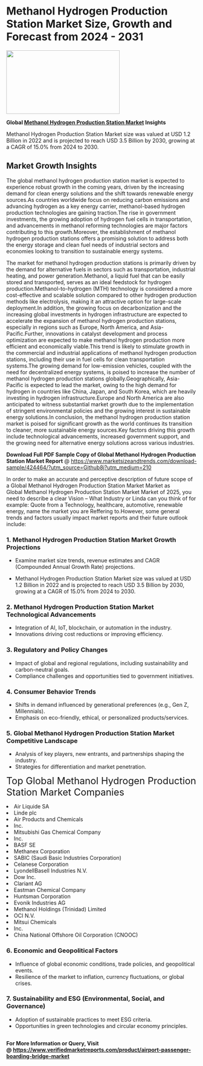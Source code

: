 <H1>Methanol Hydrogen Production Station Market Size, Growth and Forecast from 2024 - 2031</H1><img class="aligncenter size-medium wp-image-584254" src="https://thirdeyenews.in/wp-content/uploads/2024/09/Global-Market-Research-300x168.jpeg" alt="" width="300" height="168" /><p><strong>Global&nbsp;<a href="https://www.marketsizeandtrends.com/download-sample/424464/?utm_source=Github8j?utm_medium=210">Methanol Hydrogen Production Station Market</a> Insights</strong></p><p>Methanol Hydrogen Production Station Market size was valued at USD 1.2 Billion in 2022 and is projected to reach USD 3.5 Billion by 2030, growing at a CAGR of 15.0% from 2024 to 2030.</p><p><h2>Market Growth Insights</h2> <p>The global methanol hydrogen production station market is expected to experience robust growth in the coming years, driven by the increasing demand for clean energy solutions and the shift towards renewable energy sources.As countries worldwide focus on reducing carbon emissions and advancing hydrogen as a key energy carrier, methanol-based hydrogen production technologies are gaining traction.The rise in government investments, the growing adoption of hydrogen fuel cells in transportation, and advancements in methanol reforming technologies are major factors contributing to this growth.Moreover, the establishment of methanol hydrogen production stations offers a promising solution to address both the energy storage and clean fuel needs of industrial sectors and economies looking to transition to sustainable energy systems.</p> <p>The market for methanol hydrogen production stations is primarily driven by the demand for alternative fuels in sectors such as transportation, industrial heating, and power generation.Methanol, a liquid fuel that can be easily stored and transported, serves as an ideal feedstock for hydrogen production.Methanol-to-hydrogen (MTH) technology is considered a more cost-effective and scalable solution compared to other hydrogen production methods like electrolysis, making it an attractive option for large-scale deployment.In addition, the growing focus on decarbonization and the increasing global investments in hydrogen infrastructure are expected to accelerate the expansion of methanol hydrogen production stations, especially in regions such as Europe, North America, and Asia-Pacific.Further, innovations in catalyst development and process optimization are expected to make methanol hydrogen production more efficient and economically viable.This trend is likely to stimulate growth in the commercial and industrial applications of methanol hydrogen production stations, including their use in fuel cells for clean transportation systems.The growing demand for low-emission vehicles, coupled with the need for decentralized energy systems, is poised to increase the number of methanol hydrogen production stations globally.Geographically, Asia-Pacific is expected to lead the market, owing to the high demand for hydrogen in countries like China, Japan, and South Korea, which are heavily investing in hydrogen infrastructure.Europe and North America are also anticipated to witness substantial market growth due to the implementation of stringent environmental policies and the growing interest in sustainable energy solutions.In conclusion, the methanol hydrogen production station market is poised for significant growth as the world continues its transition to cleaner, more sustainable energy sources.Key factors driving this growth include technological advancements, increased government support, and the growing need for alternative energy solutions across various industries.<p><span class=""><strong>Download Full PDF Sample Copy of Global Methanol Hydrogen Production Station Market Report</strong> @ <a href="https://www.marketsizeandtrends.com/download-sample/424464/?utm_source=Github8j?utm_medium=210" target="_blank">https://www.marketsizeandtrends.com/download-sample/424464/?utm_source=Github8j?utm_medium=210</a></span></p><p>In order to make an accurate and perceptive description of future scope of a Global&nbsp;Methanol Hydrogen Production Station Market Market as Global&nbsp;Methanol Hydrogen Production Station Market Market of 2025, you need to describe a clear Vision &ndash; What Industry or Linda can you think of for example: Quote from a Technology, healthcare, automotive, renewable energy, name the market you are Reffering to.However, some general trends and factors usually impact market reports and their future outlook include:</p><h3>1.&nbsp;<strong>Methanol Hydrogen Production Station Market Growth Projections</strong></h3><ul><li>Examine market size trends, revenue estimates and CAGR (Compounded Annual Growth Rate) projections.</li><li><p>Methanol Hydrogen Production Station Market size was valued at USD 1.2 Billion in 2022 and is projected to reach USD 3.5 Billion by 2030, growing at a CAGR of 15.0% from 2024 to 2030.</p></li></ul><h3>2.&nbsp;<strong>Methanol Hydrogen Production Station Market Technological Advancements</strong></h3><ul><li>Integration of AI, IoT, blockchain, or automation in the industry.</li><li>Innovations driving cost reductions or improving efficiency.</li></ul><h3>3.&nbsp;<strong>Regulatory and Policy Changes</strong></h3><ul><li>Impact of global and regional regulations, including sustainability and carbon-neutral goals.</li><li>Compliance challenges and opportunities tied to government initiatives.</li></ul><h3>4.&nbsp;<strong>Consumer Behavior Trends</strong></h3><ul><li>Shifts in demand influenced by generational preferences (e.g., Gen Z, Millennials).</li><li>Emphasis on eco-friendly, ethical, or personalized products/services.</li></ul><h3>5.&nbsp;<strong>Global Methanol Hydrogen Production Station Market Competitive Landscape</strong></h3><ul><li>Analysis of key players, new entrants, and partnerships shaping the industry.</li><li>Strategies for differentiation and market penetration.</li></ul><p data-pm-slice="1 1 []"><span style="color: inherit; font-family: inherit; font-size: 25px;">Top Global Methanol Hydrogen Production Station Market Companies</span></p><div class="" data-test-id=""><p><li>Air Liquide SA</li><li> Linde plc</li><li> Air Products and Chemicals</li><li> Inc.</li><li> Mitsubishi Gas Chemical Company</li><li> Inc.</li><li> BASF SE</li><li> Methanex Corporation</li><li> SABIC (Saudi Basic Industries Corporation)</li><li> Celanese Corporation</li><li> LyondellBasell Industries N.V.</li><li> Dow Inc.</li><li> Clariant AG</li><li> Eastman Chemical Company</li><li> Huntsman Corporation</li><li> Evonik Industries AG</li><li> Methanol Holdings (Trinidad) Limited</li><li> OCI N.V.</li><li> Mitsui Chemicals</li><li> Inc.</li><li> China National Offshore Oil Corporation (CNOOC)</li></p></div><h3>6.&nbsp;<strong>Economic and Geopolitical Factors</strong></h3><ul><li>Influence of global economic conditions, trade policies, and geopolitical events.</li><li>Resilience of the market to inflation, currency fluctuations, or global crises.</li></ul><h3>7.&nbsp;<strong>Sustainability and ESG (Environmental, Social, and Governance)</strong></h3><ul><li>Adoption of sustainable practices to meet ESG criteria.</li><li>Opportunities in green technologies and circular economy principles.</li></ul><h2><strong style="font-size: 14px;">For More Information or Query, Visit @&nbsp;</strong><a style="background-color: #ffffff; font-size: 14px;" href="https://www.marketsizeandtrends.com/report/methanol-hydrogen-production-station-market/" target="_blank">https://www.verifiedmarketreports.com/product/airport-passenger-boarding-bridge-market</a></h2>